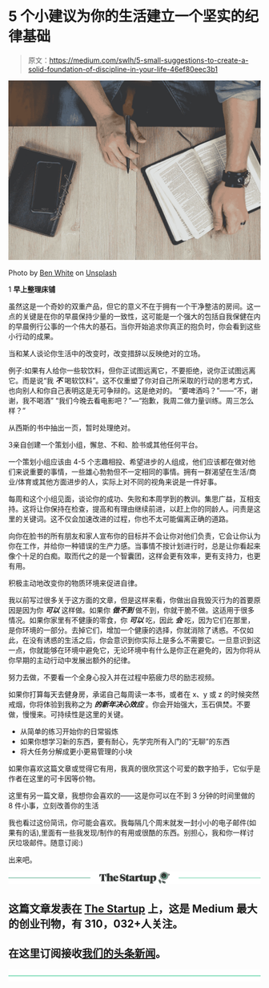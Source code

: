 # 5 个小建议为你的生活建立一个坚实的纪律基础

> 原文：<https://medium.com/swlh/5-small-suggestions-to-create-a-solid-foundation-of-discipline-in-your-life-46ef80eec3b1>

![](img/9e21feb455ce1d0418dab2c46c4e6cca.png)

Photo by [Ben White](https://unsplash.com/photos/oUiTrFhnEkE?utm_source=unsplash&utm_medium=referral&utm_content=creditCopyText) on [Unsplash](https://unsplash.com/search/photos/study?utm_source=unsplash&utm_medium=referral&utm_content=creditCopyText)

1 **早上整理床铺**

虽然这是一个奇妙的双重产品，但它的意义不在于拥有一个干净整洁的房间。这一点的关键是在你的早晨保持少量的一致性，这可能是一个强大的包括自我保健在内的早晨例行公事的一个伟大的基石。当你开始追求你真正的抱负时，你会看到这些小行动的成果。

当和某人谈论你生活中的改变时，改变措辞以反映绝对的立场。

例子:如果有人给你一些软饮料，但你正试图远离它，不要拒绝，说你正试图远离它。而是说“我 ***不*** 喝软饮料”。这不仅重塑了你对自己所采取的行动的思考方式，也向别人和你自己表明这是无可争辩的。这是绝对的。
“要啤酒吗？”——“不，谢谢，我不喝酒”
“我们今晚去看电影吧？”—“抱歉，我周二做力量训练。周三怎么样？”

从西斯的书中抽出一页，暂时处理绝对。

3亲自创建一个策划小组，懈怠、不和、脸书或其他任何平台。

一个策划小组应该由 4-5 个志趣相投、希望进步的人组成，他们应该都在做对他们来说重要的事情，一些雄心勃勃但不一定相同的事情。拥有一群渴望在生活/商业/体育或其他方面进步的人，实际上对不同的视角来说是一件好事。

每周和这个小组见面，谈论你的成功、失败和本周学到的教训。集思广益，互相支持。这将让你保持在检查，提高和有理由继续前进，以赶上你的同龄人。问责是这里的关键词。这不仅会加速改进的过程，你也不太可能偏离正确的道路。

向你在脸书的所有朋友和家人宣布你的目标并不会让你对他们负责，它会让你认为你在工作，并给你一种错误的生产力感。当事情不按计划进行时，总是让你看起来像个十足的白痴。取而代之的是一个智囊团，这样会更有效率，更有支持力，也更有用。

积极主动地改变你的物质环境来促进自律。

我以前写过很多关于这方面的文章，但是这样来看，你做出自我毁灭行为的首要原因是因为你 ***可以*** 这样做。如果你 ***做不到*** 做不到，你就干脆不做。这适用于很多情况。如果你家里有不健康的零食，你 ***可以*** 吃，因此 ***会*** 吃，因为它们在那里，是你环境的一部分。去掉它们，增加一个健康的选择，你就消除了诱惑。不仅如此，在没有诱惑的生活之后，你会意识到你实际上是多么不需要它。一旦意识到这一点，你就能够在环境中避免它，无论环境中有什么是你正在避免的，因为你将从你早期的主动行动中发展出额外的纪律。

努力去做，不要看一个全身心投入并在过程中筋疲力尽的励志视频。

如果你打算每天去健身房，承诺自己每周读一本书，或者在 x、y 或 z 的时候突然戒烟，你将体验到我称之为 ***的新年决心效应*** 。你会开始强大，玉石俱焚。不要做，慢慢来。可持续性是这里的关键。

*   从简单的练习开始你的日常锻炼
*   如果你想学习新的东西，要有耐心，先学完所有入门的“无聊”的东西
*   将大任务分解成更小更易管理的小块

如果你喜欢这篇文章或觉得它有用，我真的很欣赏这个可爱的数字拍手，它似乎是作者在这里的可卡因等价物。

这里有另一篇文章，我想你会喜欢的——这是你可以在不到 3 分钟的时间里做的 8 件小事，立刻改善你的生活

我也看过这份简讯，你可能会喜欢。我每隔几个周末就发一封小小的电子邮件(如果有的话),里面有一些我发现/制作的有用或很酷的东西。别担心，我和你一样讨厌垃圾邮件。随意订阅:)

出来吧。

[![](img/308a8d84fb9b2fab43d66c117fcc4bb4.png)](https://medium.com/swlh)

## 这篇文章发表在 [The Startup](https://medium.com/swlh) 上，这是 Medium 最大的创业刊物，有 310，032+人关注。

## 在这里订阅接收[我们的头条新闻](http://growthsupply.com/the-startup-newsletter/)。

[![](img/b0164736ea17a63403e660de5dedf91a.png)](https://medium.com/swlh)